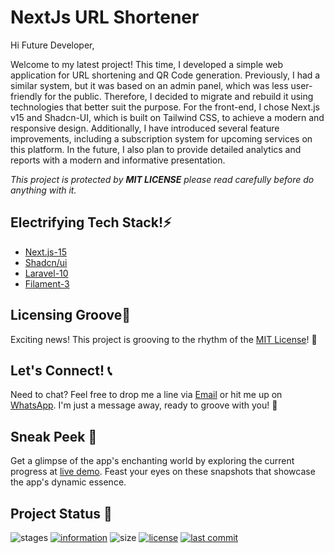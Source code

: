 # NextJs URL Shortener

Hi Future Developer, 

Welcome to my latest project! This time, I developed a simple web application for URL shortening and QR Code generation. Previously, I had a similar system, but it was based on an admin panel, which was less user-friendly for the public. Therefore, I decided to migrate and rebuild it using technologies that better suit the purpose. For the front-end, I chose Next.js v15 and Shadcn-UI, which is built on Tailwind CSS, to achieve a modern and responsive design. Additionally, I have introduced several feature improvements, including a subscription system for upcoming services on this platform. In the future, I also plan to provide detailed analytics and reports with a modern and informative presentation.

*This project is protected by **MIT LICENSE** please read carefully before do anything with it.*

## Electrifying Tech Stack!⚡

- [Next.js-15](https://nextjs.org/)
- [Shadcn/ui](https://ui.shadcn.com/)
- [Laravel-10](https://laravel.com/)
- [Filament-3](https://filamentphp.com/)

## Licensing Groove🕺

Exciting news! This project is grooving to the rhythm of the [MIT License](https://github.com/novaardiansyah/next-short-url/blob/main/LICENSE)! 🎉

## Let's Connect! 📞

Need to chat? Feel free to drop me a line via [Email](mailto:novaardiansyah78@gmail.com) or hit me up on [WhatsApp](https://wa.me/6289506668480?text=Hi%20Nova,%20I%20have%20a%20question%20about%20your%20project%20on%20GitHub:%20https://github.com/novaardiansyah/next-short-url). I'm just a message away, ready to groove with you! 📩

## Sneak Peek 🌟

Get a glimpse of the app's enchanting world by exploring the current progress at [live demo](https://shorturl.novaardiansyah.my.id/). Feast your eyes on these snapshots that showcase the app's dynamic essence.

## Project Status 🚀 

![stages](https://img.shields.io/badge/stages-development-informational)
[![information](https://img.shields.io/badge/information-references-informational)](https://github.com/novaardiansyah/next-short-url/blob/main/references.json)
![size](https://img.shields.io/github/repo-size/novaardiansyah/next-short-url?label=size&color=informational)
[![license](https://img.shields.io/badge/license-MIT-blue.svg)](https://github.com/novaardiansyah/next-short-url/blob/main/LICENSE)
[![last commit](https://img.shields.io/github/last-commit/novaardiansyah/next-short-url?label=last%20commit&color=informational)](https://github.com/novaardiansyah/next-short-url/commits/main)

